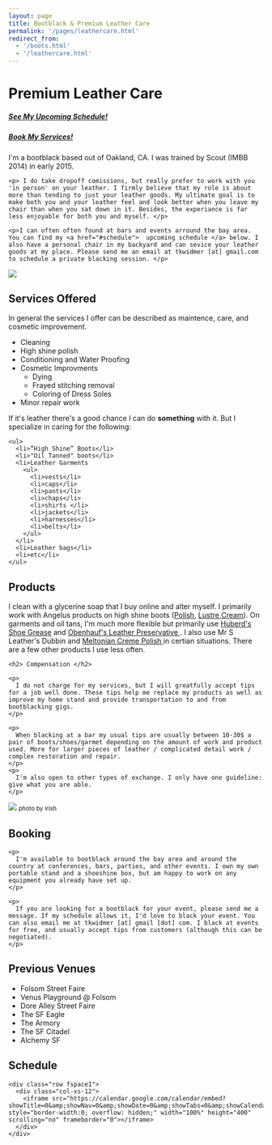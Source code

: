 ```yaml
---
layout: page
title: Bootblack & Premium Leather Care
permalink: '/pages/leathercare.html'
redirect_from:
  - '/boots.html'
  - '/leathercare.html'
---
```



<div class="row">
  <div class="col-xs-12">
    <h1> Premium Leather Care </h1>
    <h5> <a href="#schedule"> See My Upcoming Schedule! </a> </h5>
    <h5> <a href="#booking"> Book My Services! </a> </h5>
  </div>
  <div class='col-sm-6'>
    <p> I'm a bootblack based out of Oakland, CA. I was trained by Scout (IMBB 2014) in early 2015. </p>

    <p> I do take dropoff comissions, but really prefer to work with you 'in person' on your leather. I firmly believe that my role is about more than tending to just your leather goods. My ultimate goal is to make both you and your leather feel and look better when you leave my chair than when you sat down in it. Besides, the experiance is far less enjoyable for both you and myself. </p>

    <p>I can often often found at bars and events arround the bay area. You can find my <a href="#schedule">  upcoming schedule </a> below. I also have a personal chair in my backyard and can sevice your leather goods at my place. Please send me an email at tkwidmer [at] gmail.com to schedule a private blacking session. </p>
  </div>

  <div class="col-sm-6">
    <img src="http://36.media.tumblr.com/1ccaa8d75af6ca6be7033270e41e9caa/tumblr_nyqqodv7K91qz7dx8o1_1280.jpg" class="img-responsive">
  </div>
</div>

<div class="clearfix"> </div>

<div class="row vspace2">
  <div class="col-xs-12">
    <h2> Services Offered </h2>
  </div>

  <div class="col-sm-6">
    <p> In general the services I offer can be described as maintence, care, and cosmetic improvement. </p>
    <ul>
      <li>Cleaning</li>
      <li>High shine polish</li>
      <li>Conditioning and Water Proofing</li>
      <li>Cosmetic Improvments
        <ul>
          <li>Dying</li>
          <li>Frayed stitching removal</li>
          <li>Coloring of Dress Soles</li>
        </ul>
      </li>
      <li>Minor repair work</li>
    </ul>
  </div>

  <div class="col-sm-6">
    <p> If it's leather there's a good chance I can do <b>something</b> with it. But I specialize in caring for the following: </p>

    <ul>
      <li>“High Shine” Boots</li>
      <li>"Oil Tanned" boots</li>
      <li>Leather Garments
        <ul>
          <li>vests</li>
          <li>caps</li>
          <li>pants</li>
          <li>chaps</li>
          <li>shirts </li>
          <li>jackets</li>
          <li>harnesses</li>
          <li>belts</li>
        </ul>
      </li>
      <li>Leather bags</li>
      <li>etc</li>
    </ul>
  </div>
</div>

<div class="row vspace2">
  <div class="col-sm-12">
    <h2> Products </h2>
  </div>
  <div class="col-sm-6">
    <p>
      I clean with a glycerine soap that I buy online and alter myself. I primarily work with Angelus products on high shine boots (<a href="http://angelusdirect.com/collections/shoe-polish/products/angelus-black-shoe-wax">Polish</a>, <a href="http://angelusdirect.com/collections/conditioners/products/lustre-cream-3-oz">Lustre Cream</a>). On garments and oil tans, I'm much more flexible but primarily use <a href="http://www.huberds.com/shoe-grease.html">Huberd's Shoe Grease</a> and <a href="http://www.obenaufs.com/Heavy-Duty-LP-8-oz-p/heavy-duty-lp-8.htm"> Obenhauf's Leather Preservative </a>. I also use Mr S Leather's Dubbin and <a href="http://www.cedarshoetree.com/meltonian-cream-1oz-p-28.html"> Meltonian Creme Polish </a> in certian situations. There are a few other products I use less often.
    </p>

    <h2> Compensation </h2>

    <p>
      I do not charge for my services, but I will greatfully accept tips for a job well done. These tips help me replace my products as well as improve my home stand and provide transportation to and from bootblacking gigs.
    </p>

    <p>
      When blacking at a bar my usual tips are usually between 10-30$ a pair of boots/shoes/garmet depending on the amount of work and product used. More for larger pieces of leather / complicated detail work / complex restoration and repair.
    </p>
    <p>
      I'm also open to other types of exchange. I only have one guideline: give what you are able.
    </p>

  </div>

  <div class="col-sm-6 pull-right">
    <img src="https://41.media.tumblr.com/59662ba7cb69cec53855ddb03927de95/tumblr_nvfef6BoPw1qz7dx8o1_1280.jpg" class="img-responsive fspace1">
    <small> photo by irish </small>
  </div>

</div>

<div class="row vspace2">
  <div class="col-sm-6">
    <h2 id="booking"> Booking </h2>

    <p>
      I'm available to bootblack around the bay area and around the country at conferences, bars, parties, and other events. I own my own portable stand and a shoeshine box, but am happy to work on any equipment you already have set up.
    </p>

    <p>
      If you are looking for a bootblack for your event, please send me a message. If my schedule allows it, I'd love to black your event. You can also email me at tkwidmer [at] gmail [dot] com. I black at events for free, and usually accept tips from customers (although this can be negotiated).
    </p>
  </div>
  <div class="col-sm-6">
    <h2>Previous Venues </h2>
    <ul>
      <li>Folsom Street Faire</li>
      <li>Venus Playground @ Folsom</li>
      <li>Dore Alley Street Faire</li>
      <li>The SF Eagle</li>
      <li>The Armory </li>
      <li>The SF Citadel</li>
      <li>Alchemy SF</li>
    </ul>
  </div>
</div>

<div class="row vspace2">
  <div class="col-sm-12">
    <h2 id="schedule"> Schedule </h2>

    <div class="row fspace1">
      <div class="col-xs-12">
        <iframe src="https://calendar.google.com/calendar/embed?showTitle=0&amp;showNav=0&amp;showDate=0&amp;showTabs=0&amp;showCalendars=0&amp;mode=AGENDA&amp;height=600&amp;wkst=1&amp;bgcolor=%23FFFFFF&amp;src=qfped4ivt9vajbhdp4b59lkj8g%40group.calendar.google.com&amp;color=%236B3304&amp;ctz=America%2FLos_Angeles" style="border-width:0; overflow: hidden;" width="100%" height="400" scrolling="no" frameborder="0"></iframe>
      </div>
    </div>
  </div>
</div>